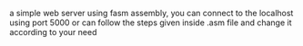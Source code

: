 a simple web server using fasm assembly, 
you can connect to the localhost using port 5000 
or can follow the steps given inside .asm file and change it according to your need
